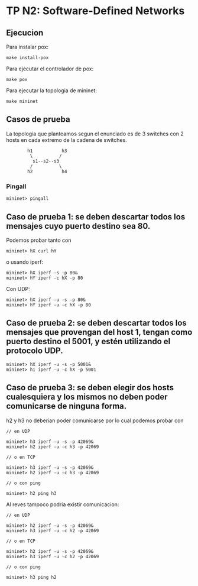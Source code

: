 # TP N2: Software-Defined Networks

## Ejecucion

Para instalar pox:

```
make install-pox
```

Para ejecutar el controlador de pox:

```
make pox
```

Para ejecutar la topologia de mininet:

```
make mininet
```

## Casos de prueba
La topologia que planteamos segun el enunciado es de 3 switches con 2 hosts en cada extremo de la cadena de switches.
```
        h1           h3
         \          /
          s1--s2--s3
         /          \  
        h2           h4
```

### Pingall

```
mininet> pingall
```
## Caso de prueba 1: se deben descartar todos los mensajes cuyo puerto destino sea 80.

Podemos probar tanto con

```
mininet> hX curl hY
```

o usando iperf:
```
mininet> hX iperf -s -p 80&
mininet> hY iperf -c hX -p 80
```

Con UDP:

```
mininet> hX iperf -u -s -p 80&
mininet> hY iperf -u -c hX -p 80
```

## Caso de prueba 2: se deben descartar todos los mensajes que provengan del host 1, tengan como puerto destino el 5001, y estén utilizando el protocolo UDP.

```
mininet> hX iperf -u -s -p 5001&
mininet> h1 iperf -u -c hX -p 5001
```

## Caso de prueba 3: se deben elegir dos hosts cualesquiera y los mismos no deben poder comunicarse de ninguna forma.

h2 y h3 no deberian poder comunicarse por lo cual podemos probar con

```
// en UDP

mininet> h3 iperf -u -s -p 42069&
mininet> h2 iperf -u -c h3 -p 42069

// o en TCP

mininet> h3 iperf -u -s -p 42069&
mininet> h2 iperf -u -c h3 -p 42069

// o con ping

mininet> h2 ping h3
```

Al reves tampoco podria existir comunicacion:

```
// en UDP

mininet> h2 iperf -u -s -p 42069&
mininet> h3 iperf -u -c h2 -p 42069

// o en TCP

mininet> h2 iperf -u -s -p 42069&
mininet> h3 iperf -u -c h2 -p 42069

// o con ping

mininet> h3 ping h2
```
